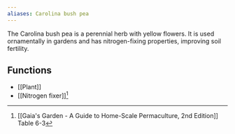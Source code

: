 ```yaml
---
aliases: Carolina bush pea
---
```

The Carolina bush pea is a perennial herb with yellow flowers. It is used ornamentally in gardens and has nitrogen-fixing properties, improving soil fertility.
## Functions
- [[Plant]]
- [[Nitrogen fixer]][^1]

[^1]: [[Gaia's Garden - A Guide to Home-Scale Permaculture, 2nd Edition]] Table 6-3
